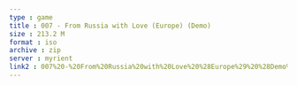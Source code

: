 ```yaml
---
type : game
title : 007 - From Russia with Love (Europe) (Demo)
size : 213.2 M
format : iso
archive : zip
server : myrient
link2 : 007%20-%20From%20Russia%20with%20Love%20%28Europe%29%20%28Demo%29
---
```

